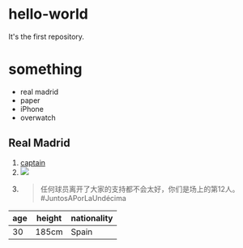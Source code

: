 # hello-world
It's the first repository.

# something
- real madrid
- paper
- iPhone
- overwatch

## Real Madrid
1. [captain](http://baike.baidu.com/link?url=nI66Hf8w-OV3yY93TtgXq-NSDdDgC7fy7W5OYUmeTp_hY3b9xvzCme2Wud5dquSIqyMvOQm3A1ebiivREiqWo5QpAxLiDd1mPids3U0PGDGKesZLpAWQEDtI2M7BDJbClR0T8m33MubJr_WCi5Xg7NuTpIYfrVcMEcOcXXlo8U7)
2. ![](http://f.hiphotos.baidu.com/baike/c0%3Dbaike92%2C5%2C5%2C92%2C30/sign=84cb39e7c7cec3fd9f33af27b7e1bf5a/a1ec08fa513d26976437cc7651fbb2fb4316d831.jpg)
3. >任何球员离开了大家的支持都不会太好，你们是场上的第12人。#JuntosAPorLaUndécima

|age | height | nationality|
|----|--------|------------|
| 30 |  185cm |   Spain    |
